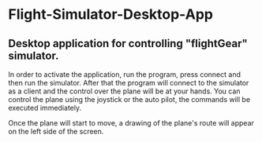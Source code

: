 # Flight-Simulator-Desktop-App
## Desktop application for controlling "flightGear" simulator.

In order to activate the application, run the program, press connect and then run the simulator. After that the program will connect to the simulator as a client and the control over the plane will be at your hands.
You can control the plane using the joystick or the auto pilot, the commands will be executed immediately.

Once the plane will start to move, a drawing of the plane's route will appear on the left side of the screen.
